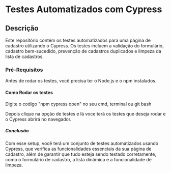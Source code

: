 # Testes Automatizados com Cypress

## Descrição
Este repositório contém os testes automatizados para uma página de cadastro utilizando o Cypress. Os testes incluem a validação do formulário, cadastro bem-sucedido, prevenção de cadastros duplicados e limpeza da lista de cadastros.

### Pré-Requisitos

Antes de rodar os testes, você precisa ter o Node.js e o npm instalados.

#### Como Rodar os testes
Digite o codigo "npm cypress open" no seu cmd, terminal ou git bash

Depois clique na opção de testes e lá voce terá os testes que deseja rodar e o Cypress abrirá no navegador.


##### Conclusão

Com esse setup, você terá um conjunto de testes automatizados usando Cypress, que verifica as funcionalidades essenciais da sua página de cadastro, além de garantir que tudo esteja sendo testado corretamente, como o formulário de cadastro, a lista dinâmica e a funcionalidade de limpeza.

